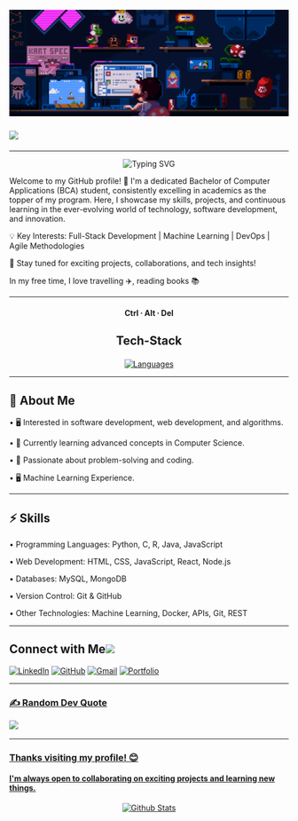 ![logo](https://github.com/lokeshvloki/lokeshvloki/blob/main/209520546-e43e8fc9-bcf0-4a10-8ecc-71de8b1be9d9.gif)

### <img src="https://github.com/TheDudeThatCode/TheDudeThatCode/blob/master/Assets/Earth.gif" width="24px"> </h3>

---

<!-- Typing SVG Header -->
<div align="center">

![Typing SVG](https://readme-typing-svg.demolab.com?font=Fira+Code&size=24&duration=1500&pause=700&color=FFFFFF&center=true&vCenter=true&width=1000&height=60&lines=Hello+World,+I'm+Lokesh+V!;Crafting+AI-powered+solutions.;Building+full-stack+applications.;Tech+Enthusiast.;+Designing+Flexible+systems.;Optimizing+software+with+algorithms.;Translating+data+into+impact+through+ML+and+analytics.)

</div>

Welcome to my GitHub profile! 🚀 I'm a dedicated Bachelor of Computer Applications (BCA) student, consistently excelling in academics as the topper of my program. Here, I showcase my skills, projects, and continuous learning in the ever-evolving world of technology, software development, and innovation.

💡 Key Interests: Full-Stack Development | Machine Learning | DevOps | Agile Methodologies

📌 Stay tuned for exciting projects, collaborations, and tech insights!

In my free time, I love travelling ✈️, reading books 📚

---

<h4 align="center">Ctrl ∙ Alt ∙ Del</h4>

<!-- <p align="center">
  <img src="https://komarev.com/ghpvc/?username=lokeshvloki" alt="Profile View Counter" />
  <a href="https://github.com/Neeexxxx">
    <img src="https://img.shields.io/github/followers/lokeshvloki?label=Follow&style=social" alt="GitHub Followers" />
  </a>
</p> -->


## <p align="center">Tech-Stack</p>

<p align="center">
  <a href="https://skillicons.dev">
    <img src="https://skillicons.dev/icons?i=c,python,javascript,html,css,mysql,react,nodejs,express,git,github,vscode" alt="Languages" />
  </a>
</p>

---

## 🔭 About Me

•	🖥️ Interested in software development, web development, and algorithms.

•	🌱 Currently learning advanced concepts in Computer Science.

•	🤖 Passionate about problem-solving and coding.

•	🖥️ Machine Learning Experience.

---

## ⚡ Skills

•	Programming Languages: Python, C, R, Java, JavaScript

•	Web Development: HTML, CSS, JavaScript, React, Node.js

•	Databases: MySQL, MongoDB

•	Version Control: Git & GitHub

•	Other Technologies: Machine Learning, Docker, APIs, Git, REST

---

## Connect with Me<img src="https://github.com/TheDudeThatCode/TheDudeThatCode/blob/master/Assets/Handshake.gif" height="32px">

<p align="left">
  <a href="https://linkedin.com/in/lokesh-v-13873a284" target="_blank">
    <img src="https://img.shields.io/badge/LinkedIn-0077B5?style=for-the-badge&logo=linkedin&logoColor=white" alt="LinkedIn" style="height:40px;"></a>
  
  <a href="https://github.com/lokeshvloki/" target="_blank">
    <img src="https://img.shields.io/badge/GitHub-181717?style=for-the-badge&logo=github&logoColor=white" alt="GitHub" style="height:40px;"></a>
  
  <a href="mailto:lokeshv2403@gmail.com">
    <img src="https://img.shields.io/badge/Gmail-D14836?style=for-the-badge&logo=gmail&logoColor=white" alt="Gmail" style="height:40px;"></a>
  
  <a href="https://lokeshvloki.github.io/Portfolio//" target="_blank">
    <img src="https://img.shields.io/badge/Portfolio-0078D4?style=for-the-badge&logo=internet-explorer&logoColor=white" alt="Portfolio" style="height:40px;">

</p>

---


### ✍ Random Dev Quote
![](https://quotes-github-readme.vercel.app/api?type=horizontal&theme=radical)

---


### Thanks visiting my profile! 😊 


#### I'm always open to collaborating on exciting projects and learning new things.


<p align="center">
        <img src="https://raw.githubusercontent.com/mayhemantt/mayhemantt/Update/svg/Bottom.svg" alt="Github Stats" />
</p>




